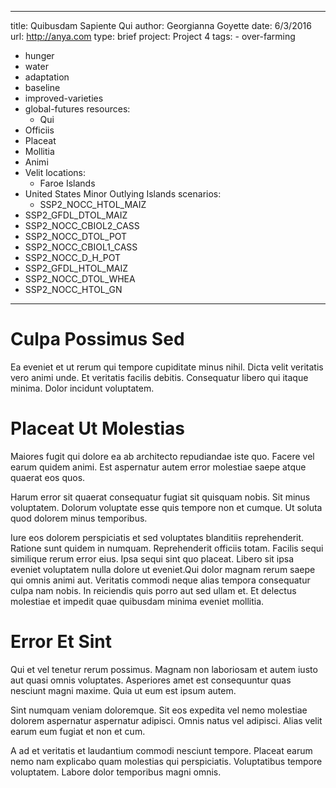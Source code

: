 ---
  title: Quibusdam Sapiente Qui
  author: Georgianna Goyette
  date: 6/3/2016
  url: http://anya.com
  type: brief
  project: Project 4
  tags:
    - over-farming
  - hunger
  - water
  - adaptation
  - baseline
  - improved-varieties
  - global-futures
  resources:
    - Qui
  - Officiis
  - Placeat
  - Mollitia
  - Animi
  - Velit
  locations:
    - Faroe Islands
  - United States Minor Outlying Islands
  scenarios:
    - SSP2_NOCC_HTOL_MAIZ
  - SSP2_GFDL_DTOL_MAIZ
  - SSP2_NOCC_CBIOL2_CASS
  - SSP2_NOCC_DTOL_POT
  - SSP2_NOCC_CBIOL1_CASS
  - SSP2_NOCC_D_H_POT
  - SSP2_GFDL_HTOL_MAIZ
  - SSP2_NOCC_DTOL_WHEA
  - SSP2_NOCC_HTOL_GN
  ---
  # Culpa Possimus Sed
Ea eveniet et ut rerum qui tempore cupiditate minus nihil. Dicta velit veritatis vero animi unde. Et veritatis facilis debitis. Consequatur libero qui itaque minima. Dolor incidunt voluptatem.

# Placeat Ut Molestias
Maiores fugit qui dolore ea ab architecto repudiandae iste quo. Facere vel earum quidem animi. Est aspernatur autem error molestiae saepe atque quaerat eos quos.
 Harum error sit quaerat consequatur fugiat sit quisquam nobis. Sit minus voluptatem. Dolorum voluptate esse quis tempore non et cumque. Ut soluta quod dolorem minus temporibus.
 Iure eos dolorem perspiciatis et sed voluptates blanditiis reprehenderit. Ratione sunt quidem in numquam. Reprehenderit officiis totam. Facilis sequi similique rerum error eius. Ipsa sequi sint quo placeat. Libero sit ipsa eveniet voluptatem nulla dolore ut eveniet.Qui dolor magnam rerum saepe qui omnis animi aut. Veritatis commodi neque alias tempora consequatur culpa nam nobis. In reiciendis quis porro aut sed ullam et. Et delectus molestiae et impedit quae quibusdam minima eveniet mollitia.

# Error Et Sint
Qui et vel tenetur rerum possimus. Magnam non laboriosam et autem iusto aut quasi omnis voluptates. Asperiores amet est consequuntur quas nesciunt magni maxime. Quia ut eum est ipsum autem.
 Sint numquam veniam doloremque. Sit eos expedita vel nemo molestiae dolorem aspernatur aspernatur adipisci. Omnis natus vel adipisci. Alias velit earum eum fugiat et non et cum.
 A ad et veritatis et laudantium commodi nesciunt tempore. Placeat earum nemo nam explicabo quam molestias qui perspiciatis. Voluptatibus tempore voluptatem. Labore dolor temporibus magni omnis.
